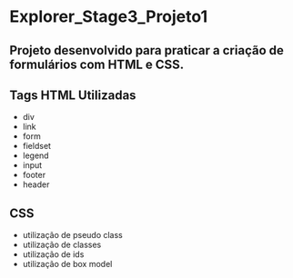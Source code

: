 # Explorer_Stage3_Projeto1


## Projeto desenvolvido para praticar a criação de formulários com HTML e CSS.

## Tags HTML Utilizadas
  - div
  - link
  - form
  - fieldset
  - legend
  - input
  - footer
  - header

## CSS 
  - utilização de pseudo class
  - utilização de classes
  - utilização de ids
  - utilização de box model
